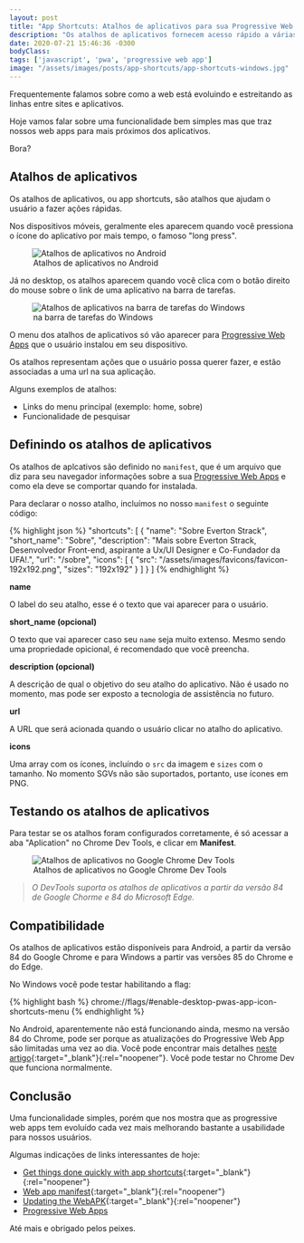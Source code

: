 ```yaml
---
layout: post
title: "App Shortcuts: Atalhos de aplicativos para sua Progressive Web App"
description: "Os atalhos de aplicativos fornecem acesso rápido a várias ações comuns que os usuários precisam com frequência."
date: 2020-07-21 15:46:36 -0300
bodyClass:
tags: ['javascript', 'pwa', 'progressive web app']
image: "/assets/images/posts/app-shortcuts/app-shortcuts-windows.jpg"
---
```


Frequentemente falamos sobre como a web está evoluindo e estreitando as linhas entre sites e aplicativos.

Hoje vamos falar sobre uma funcionalidade bem simples mas que traz nossos web apps para mais próximos dos aplicativos.

Bora?

## Atalhos de aplicativos

Os atalhos de aplicativos, ou app shortcuts, são atalhos que ajudam o usuário a fazer ações rápidas. 

Nos dispositivos móveis, geralmente eles aparecem quando você pressiona o ícone do aplicativo por mais tempo, o famoso "long press".

<figure>
  <picture>
    <source type="image/webp" srcset="/assets/images/webp/posts/app-shortcuts/app-shortcuts-android-v2.webp" />
    <source srcset="/assets/images/posts/app-shortcuts/app-shortcuts-android-v2.jpg" />
    <img itemprop="image" src="/assets/images/posts/app-shortcuts/app-shortcuts-android-v2.jpg" alt="Atalhos de aplicativos no Android" />
  </picture>
  <legend>Atalhos de aplicativos no Android</legend>
</figure>

Já no desktop, os atalhos aparecem quando você clica com o botão direito do mouse sobre o link de uma aplicativo na barra de tarefas.

<figure>
  <picture>
    <source type="image/webp" srcset="/assets/images/webp/posts/app-shortcuts/app-shortcuts-windows.webp" />
    <source srcset="/assets/images/posts/app-shortcuts/app-shortcuts-windows.jpg" />
    <img itemprop="image" src="/assets/images/posts/app-shortcuts/app-shortcuts-windows.jpg" alt="Atalhos de aplicativos na barra de tarefas do Windows" />
  </picture>
  <legend>na barra de tarefas do Windows</legend>
</figure>

O menu dos atalhos de aplicativos só vão aparecer para [Progressive Web Apps](https://evertonstrack.com.br/como-transformar-seu-site-em-um-progressive-web-app/) que o usuário instalou em seu dispositivo.

Os atalhos representam ações que o usuário possa querer fazer, e estão associadas a uma url na sua aplicação.

Alguns exemplos de atalhos:

- Links do menu principal (exemplo: home, sobre)
- Funcionalidade de pesquisar

## Definindo os atalhos de aplicativos

Os atalhos de aplcativos são definido no `manifest`, que é um arquivo que diz para seu navegador informações sobre a sua [Progressive Web Apps](https://evertonstrack.com.br/como-transformar-seu-site-em-um-progressive-web-app/) e como ela deve se comportar quando for instalada.

Para declarar o nosso atalho, incluímos no nosso `manifest` o seguinte código:

{% highlight json %}
"shortcuts": [
  {
    "name": "Sobre Everton Strack",
    "short_name": "Sobre",
    "description": "Mais sobre Everton Strack, Desenvolvedor Front-end, aspirante a Ux/UI Designer e Co-Fundador da UFA!.",
    "url": "/sobre",
    "icons": [
      { 
        "src": "/assets/images/favicons/favicon-192x192.png", 
        "sizes": "192x192" 
      }
    ]
  }
]
{% endhighlight %}

**name**

O label do seu atalho, esse é o texto que vai aparecer para o usuário.

**short_name (opcional)**

O texto que vai aparecer caso seu `name` seja muito extenso. Mesmo sendo uma propriedade opicional, é recomendado que você preencha.

**description (opcional)**

A descrição de qual o objetivo do seu atalho do aplicativo. Não é usado no momento, mas pode ser exposto a tecnologia de assistência no futuro.

**url**

A URL que será acionada quando o usuário clicar no atalho do aplicativo. 

**icons**

Uma array com os ícones, incluíndo o `src` da imagem e `sizes` com o tamanho. No momento SGVs não são suportados, portanto, use ícones em PNG.

## Testando os atalhos de aplicativos

Para testar se os atalhos foram configurados corretamente, é só acessar a aba "Aplication" no Chrome Dev Tools, e clicar em **Manifest**.

<figure>
  <picture>
    <source type="image/webp" srcset="/assets/images/webp/posts/app-shortcuts/app-shortcuts-no-chrome-devtools.webp" />
    <source srcset="/assets/images/posts/app-shortcuts/app-shortcuts-no-chrome-devtools.jpg" />
    <img itemprop="image" src="/assets/images/posts/app-shortcuts/app-shortcuts-no-chrome-devtools.jpg" alt="Atalhos de aplicativos no Google Chrome Dev Tools" />
  </picture>
  <legend>Atalhos de aplicativos no Google Chrome Dev Tools</legend>
</figure>

> _O DevTools suporta os atalhos de aplicativos a partir da versão 84 de Google Chorme e 84 do Microsoft Edge._

## Compatibilidade

Os atalhos de aplicativos estão disponíveis para Android, a partir da versão 84 do Google Chrome e para Windows a partir vas versões 85 do Chrome e do Edge.

No Windows você pode testar habilitando a flag:

{% highlight bash %}
chrome://flags/#enable-desktop-pwas-app-icon-shortcuts-menu
{% endhighlight %}

No Android, aparentemente não está funcionando ainda, mesmo na versão 84 do Chrome, pode ser porque as atualizações do Progressive Web App são limitadas uma vez ao dia. Você pode encontrar mais detalhes [neste artigo](https://developers.google.com/web/fundamentals/integration/webapks#update-webapk){:target="_blank"}{:rel="noopener"}. Você pode testar no Chrome Dev que funciona normalmente.


## Conclusão

Uma funcionalidade simples, porém que nos mostra que as progressive web apps tem evoluído cada vez mais melhorando bastante a usabilidade para nossos usuários.

Algumas indicações de links interessantes de hoje:

- [Get things done quickly with app shortcuts](https://web.dev/app-shortcuts/){:target="_blank"}{:rel="noopener"}
- [Web app manifest](https://web.dev/add-manifest/){:target="_blank"}{:rel="noopener"}
- [Updating the WebAPK](https://developers.google.com/web/fundamentals/integration/webapks#update-webapk){:target="_blank"}{:rel="noopener"}
- [Progressive Web Apps](https://evertonstrack.com.br/como-transformar-seu-site-em-um-progressive-web-app/)

Até mais e obrigado pelos peixes.